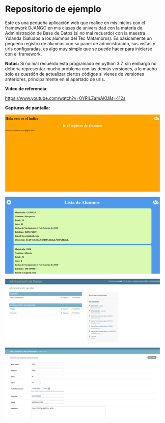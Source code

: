 # Repositorio de ejemplo

Este es una pequeña aplicación web que realice en mis inicios con el framework DJANGO en mis clases de universidad con la materia de Administración de Base de Datos (si no mal recuerdo) con la maestra Yolanda (Saludos a los alumnos del Tec Matamoros). Es básicamente un pequeño registro de alumnos con su panel de administración, sus vistas y urls configuradas, es algo muy simple que se puede hacer para iniciarse con el framework.

**Notas:** Si no mal recuerdo esta programado en python 3.7, sin embargo no debería representar mucho problema con las demás versiones, a lo mucho solo es cuestión de actualizar ciertos códigos si vienes de versiones anteriores, principalmente en el apartado de urls.

**Video de referencia:**

https://www.youtube.com/watch?v=OYRiLZamAKU&t=412s

**Capturas de pantalla:**

![image-20200207092538170](READMEFILES\image-20200207092538170.png)

![image-20200207092646794](READMEFILES\image-20200207092646794.png)

![image-20200207092750628](READMEFILES\image-20200207092750628.png)

![image-20200207092907604](READMEFILES\image-20200207092907604.png)